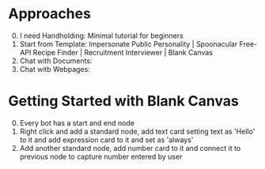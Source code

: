 

# Approaches

0. I need Handholding: Minimal tutorial for beginners
1. Start from Template: Impersonate Public Personality | Spoonacular Free-API Recipe Finder | Recruitment Interviewer | Blank Canvas
2. Chat with Documents: 
3. Chat witb Webpages:

# Getting Started with Blank Canvas

0. Every bot has a start and end node
1. Right click and add a standard node, add text card setting text as 'Hello' to it and add expression card to it and set as 'always'
2. Add another standard node, add number card to it and connect it to previous node to capture number entered by user

